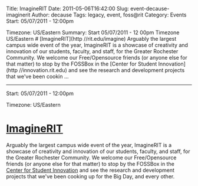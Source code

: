 Title: ImagineRIT
Date: 2011-05-06T16:42:00
Slug: event-decause-imaginerit
Author: decause
Tags: legacy, event, foss@rit
Category: Events
Start: 05/07/2011 - 12:00pm

Timezone: US/Eastern
Summary: Start  05/07/2011 - 12 00pm  Timezone  US/Eastern  # [ImagineRIT](http //rit.edu/imagine)  Arguably the largest campus wide event of the year, ImagineRIT is a showcase of creativity and innovation of our students, faculty, and staff, for the Greater Rochester Community. We welcome our Free/Opensource friends (or anyone else for that matter) to stop by the FOSSBox in the [Center for Student Innovation](http //innovation.rit.edu) and see the research and development projects that we've been cookin ... 

---
Start: 05/07/2011 - 12:00pm

Timezone: US/Eastern

# [ImagineRIT](http://rit.edu/imagine)

Arguably the largest campus wide event of the year, ImagineRIT is a showcase
of creativity and innovation of our students, faculty, and staff, for the
Greater Rochester Community. We welcome our Free/Opensource friends (or anyone
else for that matter) to stop by the FOSSBox in the [Center for Student
Innovation](http://innovation.rit.edu) and see the research and development
projects that we've been cooking up for the Big Day, and every other.

